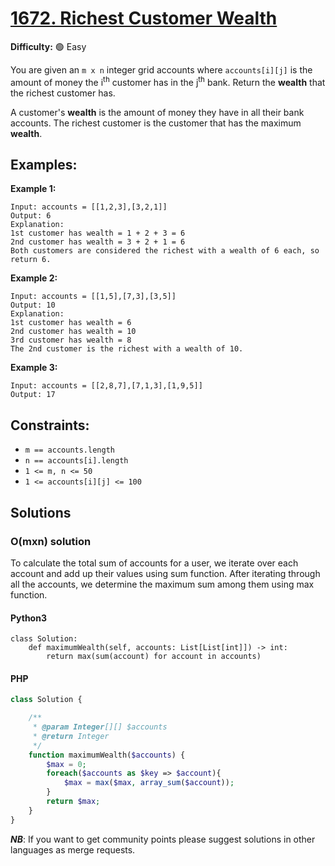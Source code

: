 # [1672. Richest Customer Wealth](https://leetcode.com/problems/richest-customer-wealth/)

**Difficulty:** :green_circle: Easy

You are given an `m x n` integer grid accounts where `accounts[i][j]` is the 
amount of money the i<sup>th</sup> customer has in the j<sup>th</sup> bank. 
Return the **wealth** that the richest customer has.

A customer's **wealth** is the amount of money they have in all their bank 
accounts. The richest customer is the customer that has the maximum **wealth**.

## Examples:

**Example 1:**

```text
Input: accounts = [[1,2,3],[3,2,1]]
Output: 6
Explanation:
1st customer has wealth = 1 + 2 + 3 = 6
2nd customer has wealth = 3 + 2 + 1 = 6
Both customers are considered the richest with a wealth of 6 each, so return 6.
```

**Example 2:**

```text
Input: accounts = [[1,5],[7,3],[3,5]]
Output: 10
Explanation: 
1st customer has wealth = 6
2nd customer has wealth = 10 
3rd customer has wealth = 8
The 2nd customer is the richest with a wealth of 10.
```

**Example 3:**

```text
Input: accounts = [[2,8,7],[7,1,3],[1,9,5]]
Output: 17
```

## Constraints:

- `m == accounts.length`
- `n == accounts[i].length`
- `1 <= m, n <= 50`
- `1 <= accounts[i][j] <= 100`

## Solutions

### O(mxn) solution

To calculate the total sum of accounts for a user, we iterate over each 
account and add up their values using sum function. After iterating through 
all the accounts, we determine the maximum sum among them using max function.

#### Python3

```python3
class Solution:
    def maximumWealth(self, accounts: List[List[int]]) -> int:
        return max(sum(account) for account in accounts) 
```

#### PHP
```php
class Solution {

    /**
     * @param Integer[][] $accounts
     * @return Integer
     */
    function maximumWealth($accounts) {
        $max = 0;
        foreach($accounts as $key => $account){
            $max = max($max, array_sum($account));
        }
        return $max;
    }
}
```

***NB***: If you want to get community points please suggest solutions in other languages as merge requests.
